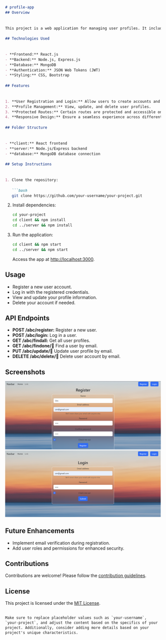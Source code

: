 

```markdown
# profile-app
## Overview


This project is a web application for managing user profiles. It includes features such as user registration, login, profile viewing, updating, and account deletion.

## Technologies Used


- **Frontend:** React.js
- **Backend:** Node.js, Express.js
- **Database:** MongoDB
- **Authentication:** JSON Web Tokens (JWT)
- **Styling:** CSS, Bootstrap

## Features


1. **User Registration and Login:** Allow users to create accounts and log in securely.
2. **Profile Management:** View, update, and delete user profiles.
3. **Protected Routes:** Certain routes are protected and accessible only when logged in.
4. **Responsive Design:** Ensure a seamless experience across different devices.

## Folder Structure


- **client:** React frontend
- **server:** Node.js/Express backend
- **database:** MongoDB database connection

## Setup Instructions


1. Clone the repository:

   ```bash
   git clone https://github.com/your-username/your-project.git
   ```

2. Install dependencies:

   ```bash
   cd your-project
   cd client && npm install
   cd ../server && npm install
   ```

3. Run the application:

   ```bash
   cd client && npm start
   cd ../server && npm start
   ```

   Access the app at [http://localhost:3000](http://localhost:3000).

## Usage


- Register a new user account.
- Log in with the registered credentials.
- View and update your profile information.
- Delete your account if needed.

## API Endpoints


- **POST /abc/register:** Register a new user.
- **POST /abc/login:** Log in a user.
- **GET /abc/findall:** Get all user profiles.
- **GET /abc/findone/:email:** Find a user by email.
- **PUT /abc/update/:email:** Update user profile by email.
- **DELETE /abc/delete/:email:** Delete user account by email.

## Screenshots


![Screenshot 1](./screenshots/screenshot1.png)
![Screenshot 2](./screenshots/screenshot2.png)

## Future Enhancements


- Implement email verification during registration.
- Add user roles and permissions for enhanced security.

## Contributions


Contributions are welcome! Please follow the [contribution guidelines](CONTRIBUTING.md).

## License


This project is licensed under the [MIT License](LICENSE).
```

Make sure to replace placeholder values such as `your-username`, `your-project`, and adjust the content based on the specifics of your project. Additionally, consider adding more details based on your project's unique characteristics.
